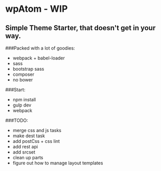 # wpAtom - WIP
## Simple Theme Starter, that doesn't get in your way.

###Packed with a lot of goodies:
- webpack + babel-loader
- sass
- bootstrap sass
- composer
- no bower

###Start:
- npm install
- gulp dev
- webpack

###TODO:
- merge css and js tasks
- make dest task
- add postCss + css lint
- add rest api
- add srcset
- clean up parts
- figure out how to manage layout templates

